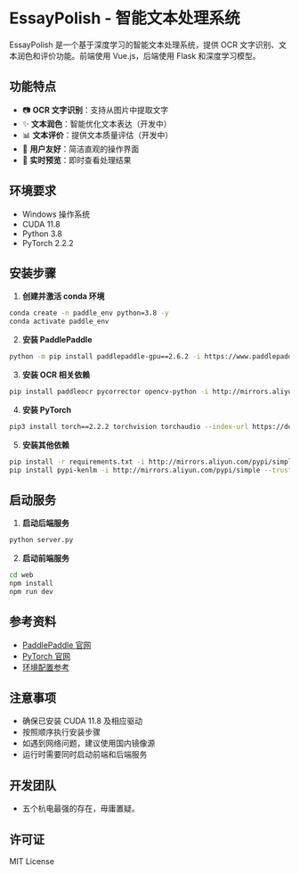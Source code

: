 # EssayPolish - 智能文本处理系统

EssayPolish 是一个基于深度学习的智能文本处理系统，提供 OCR 文字识别、文本润色和评价功能。前端使用 Vue.js，后端使用 Flask 和深度学习模型。

## 功能特点

- 📷 **OCR 文字识别**：支持从图片中提取文字
- ✨ **文本润色**：智能优化文本表达（开发中）
- 📊 **文本评价**：提供文本质量评估（开发中）
- 🎯 **用户友好**：简洁直观的操作界面
- 🔄 **实时预览**：即时查看处理结果

## 环境要求

- Windows 操作系统
- CUDA 11.8
- Python 3.8
- PyTorch 2.2.2

## 安装步骤

1. **创建并激活 conda 环境**
```bash
conda create -n paddle_env python=3.8 -y
conda activate paddle_env
```

2. **安装 PaddlePaddle**
```bash
python -m pip install paddlepaddle-gpu==2.6.2 -i https://www.paddlepaddle.org.cn/packages/stable/cu118/
```

3. **安装 OCR 相关依赖**
```bash
pip install paddleocr pycorrector opencv-python -i http://mirrors.aliyun.com/pypi/simple --trusted-host mirrors.aliyun.com
```

4. **安装 PyTorch**
```bash
pip3 install torch==2.2.2 torchvision torchaudio --index-url https://download.pytorch.org/whl/cu118
```

5. **安装其他依赖**
```bash
pip install -r requirements.txt -i http://mirrors.aliyun.com/pypi/simple --trusted-host mirrors.aliyun.com
pip install pypi-kenlm -i http://mirrors.aliyun.com/pypi/simple --trusted-host mirrors.aliyun.com
```

## 启动服务

1. **启动后端服务**
```bash
python server.py
```

2. **启动前端服务**
```bash
cd web
npm install
npm run dev
```

## 参考资料

- [PaddlePaddle 官网](https://www.paddlepaddle.org.cn/)
- [PyTorch 官网](https://pytorch.org/)
- [环境配置参考](https://blog.csdn.net/weixin_48951678/article/details/138445010)

## 注意事项

- 确保已安装 CUDA 11.8 及相应驱动
- 按照顺序执行安装步骤
- 如遇到网络问题，建议使用国内镜像源
- 运行时需要同时启动前端和后端服务

## 开发团队

- 五个杭电最强的存在，毋庸置疑。

## 许可证

MIT License
